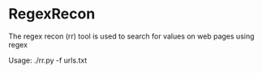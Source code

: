 # RegexRecon
The regex recon (rr) tool is used to search for values ​​on web pages using regex

Usage:
./rr.py -f urls.txt 
